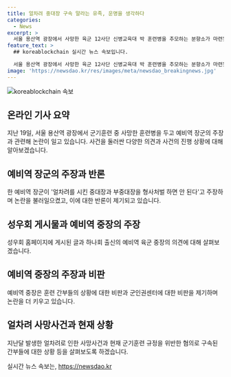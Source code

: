 ```yaml
---
title: 얼차려 중대장 구속 말라는 유족, 운명을 생각하다
categories:
  - News
excerpt: >
  서울 용산역 광장에서 사망한 육군 12사단 신병교육대 박 훈련병을 추모하는 분향소가 마련됐다. 얼차려 사망사건을 둘러싼 예비역 장군의 주장과 군인권센터의 논란도 이어졌다. 중대장과 부중대장에게 얼차려 훈련을 시키고 사고 발생 시 적절한 대응을 하지 않은 혐의로 구속된 상황이며, 이에 대한 갈등이 현재 계속되고 있다.
feature_text: >
  ## koreablockchain 실시간 뉴스 속보입니다.

  서울 용산역 광장에서 사망한 육군 12사단 신병교육대 박 훈련병을 추모하는 분향소가 마련됐다. 얼차려 사망사건을 둘러싼 예비역 장군의 주장과 군인권센터의 논란도 이어졌다. 중대장과 부중대장에게 얼차려 훈련을 시키고 사고 발생 시 적절한 대응을 하지 않은 혐의로 구속된 상황이며, 이에 대한 갈등이 현재 계속되고 있다.
image: 'https://newsdao.kr/res/images/meta/newsdao_breakingnews.jpg'
---
```


<p><img src="https://newsdao.kr/res/images/meta/newsdao_breakingnews.jpg" alt="koreablockchain 속보" /></p>

<h2 data-ke-size="size26">온라인 기사 요약</h2>

<p data-ke-size="size16">지난 19일, 서울 용산역 광장에서 군기훈련 중 사망한 훈련병을 두고 예비역 장군의 주장과 관련해 논란이 일고 있습니다. 사건을 둘러싼 다양한 의견과 사건의 진행 상황에 대해 알아보겠습니다.</p>

<h2 data-ke-size="size26">예비역 장군의 주장과 반론</h2>

<p data-ke-size="size16">한 예비역 장군이 '얼차려를 시킨 중대장과 부중대장을 형사처벌 하면 안 된다'고 주장하며 논란을 불러일으켰고, 이에 대한 반론이 제기되고 있습니다.</p>

<h2 data-ke-size="size26">성우회 게시물과 예비역 중장의 주장</h2>

<p data-ke-size="size16">성우회 홈페이지에 게시된 글과 하나회 출신의 예비역 육군 중장의 의견에 대해 살펴보겠습니다.</p>

<h2 data-ke-size="size26">예비역 중장의 주장과 비판</h2>

<p data-ke-size="size16">예비역 중장은 훈련 간부들의 상황에 대한 비판과 군인권센터에 대한 비판을 제기하며 논란을 더 키우고 있습니다.</p>

<h2 data-ke-size="size26">얼차려 사망사건과 현재 상황</h2>

<p data-ke-size="size16">지난달 발생한 얼차려로 인한 사망사건과 현재 군기훈련 규정을 위반한 혐의로 구속된 간부들에 대한 상황 등을 살펴보도록 하겠습니다.</p>
실시간 뉴스 속보는, <a href="https://newsdao.kr" rel="dofollow">https://newsdao.kr</a>


